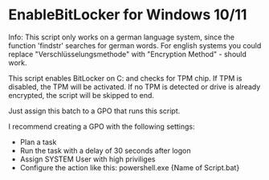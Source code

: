 # EnableBitLocker for Windows 10/11

Info: This script only works on a german language system, since the function 'findstr' searches for german words.
For english systems you could replace "Verschlüsselungsmethode" with "Encryption Method" - should work.

This script enables BitLocker on C: and checks for TPM chip. If TPM is disabled, the TPM will be activated. 
If no TPM is detected or drive is already encrypted, the script will be skipped to end.

Just assign this batch to a GPO that runs this script. 

I recommend creating a GPO with the following settings:
- Plan a task
- Run the task with a delay of 30 seconds after logon
- Assign SYSTEM User with high priviliges
- Configure the action like this: powershell.exe {Name of Script.bat}
